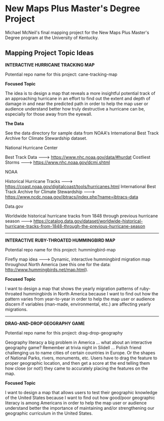 # New Maps Plus Master's Degree Project
Michael McNeil's final mapping project for the New Maps Plus Master's Degree program at the University of Kentucky.

## Mapping Project Topic Ideas

**INTERACTIVE HURRICANE TRACKING MAP**

Potential repo name for this project: cane-tracking-map 

**Focused Topic**

The idea is to design a map that reveals a more insightful potential track of an approaching hurricane in an effort to find out the extent and depth of damage in and near the predicted path in order to help the map user or audience understand better how truly destructive a hurricane can be, especially for those away from the eyewall.

**The Data**

See the data directory for sample data from NOAA's International Best Track Archive for Climate Stewardship dataset.

National Hurricane Center

Best Track Data ---> https://www.nhc.noaa.gov/data/#hurdat
Costliest Storms ---> https://www.nhc.noaa.gov/dcmi.shtml

NOAA

Historical Hurricane Tracks ---> https://coast.noaa.gov/digitalcoast/tools/hurricanes.html
International Best Track Archive for Climate Stewardship ---> https://www.ncdc.noaa.gov/ibtracs/index.php?name=ibtracs-data

Data.gov

Worldwide historical hurricane tracks from 1848 through previous hurricane season ---> https://catalog.data.gov/dataset/worldwide-historical-hurricane-tracks-from-1848-through-the-previous-hurricane-season

---

**INTERACTIVE RUBY-THROATED HUMMINGBIRD MAP**

Potential repo name for this project: hummingbird-map 

Firefly map idea ---> Dynamic, interactive hummingbird migration map throughout North America (see this one for the data: http://www.hummingbirds.net/map.html).

**Focused Topic**

I want to design a map that shows the yearly migration patterns of ruby-throated hummingbirds in North America because I want to find out how the pattern varies from year-to-year in order to help the map user or audience discern if variables (man-made, environmental, etc.) are affecting yearly migrations.

---

**DRAG-AND-DROP GEOGRAPHY GAME**

Potential repo name for this project: drag-drop-geography 

Geography literacy a big problem in America ... what about an interactive geography game? Remember at trivia night in Slidell ... Polish friend challenging us to name cities of certain countries in Europe. Or the shapes of National Parks, rivers, monuments, etc. Users have to drag the feature to proper geographic location, and then get a score at the end telling them how close (or not!) they came to accurately placing the features on the map.

**Focused Topic**

I want to design a map that allows users to test their geographic knowledge of the United States because I want to find out how good/poor geographic literacy is among Americans in order to help the map user or audience understand better the importance of maintaining and/or strengthening our geographic curriculum in the United States.
